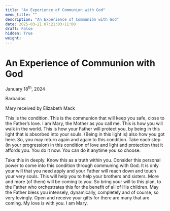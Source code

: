 ```yaml
---
title: "An Experience of Communion with God"
menu_title: ""
description: "An Experience of Communion with God"
date: 2025-03-21 07:21:03+11:00
draft: False
hidden: True
weight:
---
```

# An Experience of Communion with God

January 18<sup>th</sup>, 2024

Barbados

Mary received by Elizabeth Mack

This is the condition. This is the communion that will keep you safe, close to the Father’s love. I am Mary, the Mother as you call me. This is how you will walk in the world. This is how your Father will protect you, by being in this light that is absorbed into your souls. (Being in this light is) also how you got here. So, you may return again and again to this condition. Take each step (in your progression) in this condition of love and light and protection that it affords you. You do it now. You can do it anytime you so choose.

Take this in deeply. Know this as a truth within you. Consider this personal power to come into this condition through communing with God. It is only your will that you need apply and your Father will reach down and touch your very souls. This will help you to help your brothers and sisters. More and more (of them) will be coming to you. So bring your will to this plan, to the Father who orchestrates this for the benefit of all of His children. May the Father bless you intensely, dynamically, completely and of course, so very lovingly. Open and receive your gifts for there are many that are coming. My love is with you. I am Mary. 
